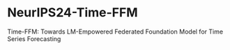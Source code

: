 # NeurIPS24-Time-FFM
Time-FFM: Towards LM-Empowered Federated Foundation Model for Time Series Forecasting
